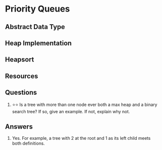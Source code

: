 # Priority Queues
## Abstract Data Type
## Heap Implementation
## Heapsort
## Resources
## Questions
1. :star::star: Is a tree with more than one node ever both a max heap and a binary search tree? If so, give an example. If not, explain why not.
## Answers
1. Yes. For example, a tree with 2 at the root and 1 as its left child meets both definitions.
